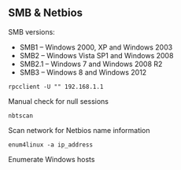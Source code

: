 ## SMB & Netbios

SMB versions:

* SMB1 – Windows 2000, XP and Windows 2003
* SMB2 – Windows Vista SP1 and Windows 2008
* SMB2.1 – Windows 7 and Windows 2008 R2
* SMB3 – Windows 8 and Windows 2012

```rpcclient -U "" 192.168.1.1```

Manual check for null sessions

```nbtscan ```

Scan network for Netbios name information

```enum4linux -a ip_address ```

Enumerate Windows hosts
